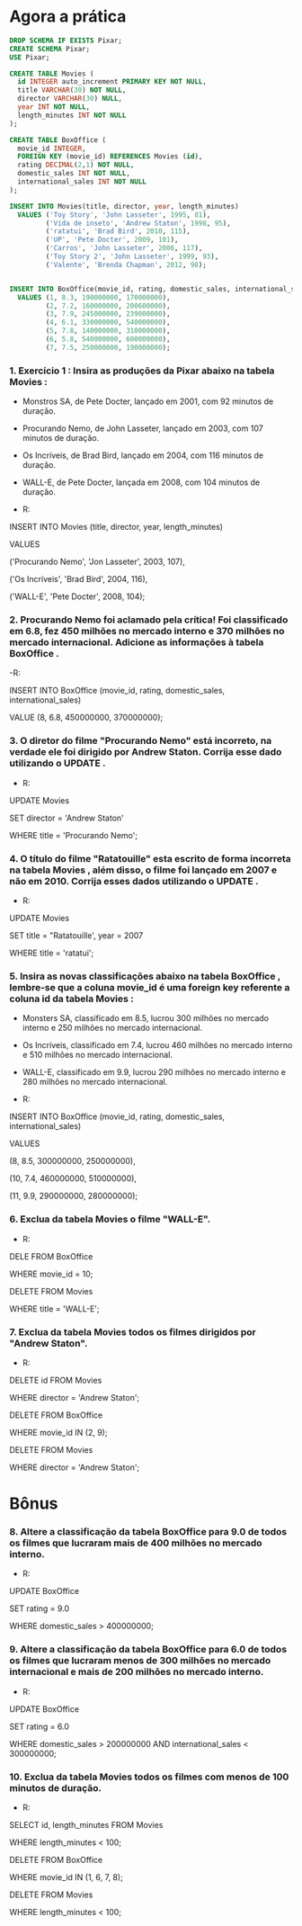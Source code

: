# Agora a prática

```sql
DROP SCHEMA IF EXISTS Pixar;
CREATE SCHEMA Pixar;
USE Pixar;

CREATE TABLE Movies (
  id INTEGER auto_increment PRIMARY KEY NOT NULL,
  title VARCHAR(30) NOT NULL,
  director VARCHAR(30) NULL,
  year INT NOT NULL,
  length_minutes INT NOT NULL
);

CREATE TABLE BoxOffice (
  movie_id INTEGER,
  FOREIGN KEY (movie_id) REFERENCES Movies (id),
  rating DECIMAL(2,1) NOT NULL,
  domestic_sales INT NOT NULL,
  international_sales INT NOT NULL
);

INSERT INTO Movies(title, director, year, length_minutes)
  VALUES ('Toy Story', 'John Lasseter', 1995, 81),
         ('Vida de inseto', 'Andrew Staton', 1998, 95),
         ('ratatui', 'Brad Bird', 2010, 115),
         ('UP', 'Pete Docter', 2009, 101),
         ('Carros', 'John Lasseter', 2006, 117),
         ('Toy Story 2', 'John Lasseter', 1999, 93),
         ('Valente', 'Brenda Chapman', 2012, 98);


INSERT INTO BoxOffice(movie_id, rating, domestic_sales, international_sales)
  VALUES (1, 8.3, 190000000, 170000000),
         (2, 7.2, 160000000, 200600000),
         (3, 7.9, 245000000, 239000000),
         (4, 6.1, 330000000, 540000000),
         (5, 7.8, 140000000, 310000000),
         (6, 5.8, 540000000, 600000000),
         (7, 7.5, 250000000, 190000000);
```

### 1. Exercício 1 : Insira as produções da Pixar abaixo na tabela Movies :
- Monstros SA, de Pete Docter, lançado em 2001, com 92 minutos de duração.
- Procurando Nemo, de John Lasseter, lançado em 2003, com 107 minutos de duração.
- Os Incríveis, de Brad Bird, lançado em 2004, com 116 minutos de duração.
- WALL-E, de Pete Docter, lançada em 2008, com 104 minutos de duração.

- R:

INSERT INTO Movies (title, director, year, length_minutes)

VALUES

('Procurando Nemo', 'Jon Lasseter', 2003, 107),

('Os Incríveis', 'Brad Bird', 2004, 116),

('WALL-E', 'Pete Docter', 2008, 104);


### 2. Procurando Nemo foi aclamado pela crítica! Foi classificado em 6.8, fez 450 milhões no mercado interno e 370 milhões no mercado internacional. Adicione as informações à tabela BoxOffice .

-R:

INSERT INTO BoxOffice (movie_id, rating, domestic_sales, international_sales)

VALUE (8, 6.8, 450000000, 370000000);

### 3. O diretor do filme "Procurando Nemo" está incorreto, na verdade ele foi dirigido por Andrew Staton. Corrija esse dado utilizando o UPDATE .

- R:

UPDATE Movies

SET director = 'Andrew Staton'

WHERE title = 'Procurando Nemo';

### 4. O título do filme "Ratatouille" esta escrito de forma incorreta na tabela Movies , além disso, o filme foi lançado em 2007 e não em 2010. Corrija esses dados utilizando o UPDATE .

- R:

UPDATE Movies

SET title = "Ratatouille', year = 2007

WHERE title = 'ratatui';

### 5. Insira as novas classificações abaixo na tabela BoxOffice , lembre-se que a coluna movie_id é uma foreign key referente a coluna id da tabela Movies :
- Monsters SA, classificado em 8.5, lucrou 300 milhões no mercado interno e 250 milhões no mercado internacional.
- Os Incríveis, classificado em 7.4, lucrou 460 milhões no mercado interno e 510 milhões no mercado internacional.
- WALL-E, classificado em 9.9, lucrou 290 milhões no mercado interno e 280 milhões no mercado internacional.

- R:

INSERT INTO BoxOffice (movie_id, rating, domestic_sales, international_sales)

VALUES

(8, 8.5, 300000000, 250000000),

(10, 7.4, 460000000, 510000000),

(11, 9.9, 290000000, 280000000);

### 6. Exclua da tabela Movies o filme "WALL-E".

- R:

DELE FROM BoxOffice

WHERE movie_id = 10;

DELETE FROM Movies

WHERE title = 'WALL-E';

### 7. Exclua da tabela Movies todos os filmes dirigidos por "Andrew Staton".

- R:

DELETE id FROM Movies

WHERE director = 'Andrew Staton';

DELETE FROM BoxOffice

WHERE movie_id IN (2, 9);

DELETE FROM Movies

WHERE director = 'Andrew Staton';

# Bônus

### 8. Altere a classificação da tabela BoxOffice para 9.0 de todos os filmes que lucraram mais de 400 milhões no mercado interno.

- R:

UPDATE BoxOffice

SET rating = 9.0

WHERE domestic_sales > 400000000;

### 9. Altere a classificação da tabela BoxOffice para 6.0 de todos os filmes que lucraram menos de 300 milhões no mercado internacional e mais de 200 milhões no mercado interno.

- R:

UPDATE BoxOffice

SET rating = 6.0

WHERE domestic_sales > 200000000 AND international_sales < 300000000;

### 10. Exclua da tabela Movies todos os filmes com menos de 100 minutos de duração.

- R:

SELECT id, length_minutes FROM Movies

WHERE length_minutes < 100;

DELETE FROM BoxOffice

WHERE movie_id IN (1, 6, 7, 8);

DELETE FROM Movies

WHERE length_minutes < 100;
